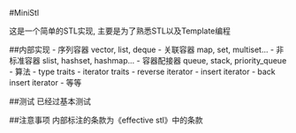 #MiniStl


这是一个简单的STL实现, 主要是为了熟悉STL以及Template编程

##内部实现
    - 序列容器 vector, list, deque
    - 关联容器 map, set, multiset...
    - 非标准容器 slist, hashset, hashmap...
    - 容器配接器 queue, stack, priority_queue
    - 算法
    - type traits
    - iterator traits
    - reverse iterator
    - insert iterator
    - back insert iterator
    - 等等

##测试
已经过基本测试

##注意事项
内部标注的条款为《effective stl》中的条款
